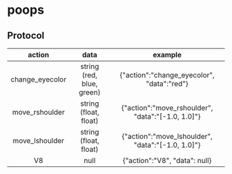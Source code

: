 # poops

## Protocol
| action  | data  | example |
| :------------:  | :------------:  | :------------:  |
| change_eyecolor | string (red, blue, green)  | {"action":"change_eyecolor", "data":"red"}  |
| move_rshoulder  | string (float, float) | {"action":"move_rshoulder", "data":"[-1.0, 1.0]"} |
| move_lshoulder  | string (float, float) | {"action":"move_lshoulder", "data":"[-1.0, 1.0]"} |
| V8  | null  | {"action":"V8", "data": null} |
